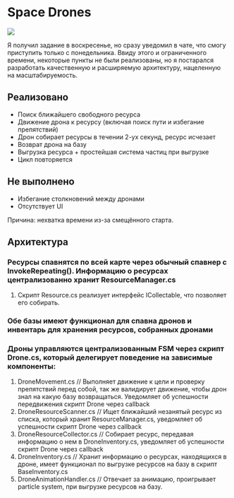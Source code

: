 # Space Drones

![](Assets/Art/SpaceDrones.gif)

Я получил задание в воскресенье, но сразу уведомил в чате, что смогу приступить только с понедельника.
Ввиду этого и ограниченного времени, некоторые пункты не были реализованы, но я постарался разработать качественную и расширяемую архитектуру, нацеленную на масштабируемость.

## Реализовано
- Поиск ближайшего свободного ресурса
- Движение дрона к ресурсу (включая поиск пути и избегание препятствий)
- Дрон собирает ресурсы в течении 2-ух секунд, ресурс исчезает
- Возврат дрона на базу
- Выгрузка ресурса + простейшая система частиц при выгрузке
- Цикл повторяется
## Не выполнено
- Избегание столкновений между дронами
- Отсутствует UI

Причина: нехватка времени из-за смещённого старта.

## Архитектура

### Ресурсы спавнятся по всей карте через обычный спавнер с InvokeRepeating(). Информацию о ресурсах централизованно хранит ResourceManager.cs
 
1) Скрипт Resource.cs реализует интерфейс ICollectable, что позволяет его собирать.
  
### Обе базы имеют функционал для спавна дронов и инвентарь для хранения ресурсов, собранных дронами

### Дроны управляются централизованным FSM через скрипт Drone.cs, который делегирует поведение на зависимые компоненты:
1) DroneMovement.cs // Выполняет движение к цели и проверку препятствий перед собой, так же валидирует движение, чтобы дрон знал на какую базу возвращаться. Уведомляет об успешности передвижения скрипт Drone через callback
2) DroneResourceScanner.cs // Ищет ближайший незанятый ресурс из списка, который хранит ResourceManager.cs, уведомляет об успешности скрипт Drone через callback
3) DroneResourceCollector.cs // Собирает ресурс, передавая информацию о нем в DroneInventory.cs, уведомляет об успешности скрипт Drone через callback
4) DroneInventory.cs // Хранит информацию о ресурсах, находящихся в дроне, имеет функционал по выгрузке ресурсов на базу в скрипт BaseInventory.cs
5) DroneAnimationHandler.cs // Отвечает за анимацию, проигрывает particle system, при выгрузке ресурсов на базу.
